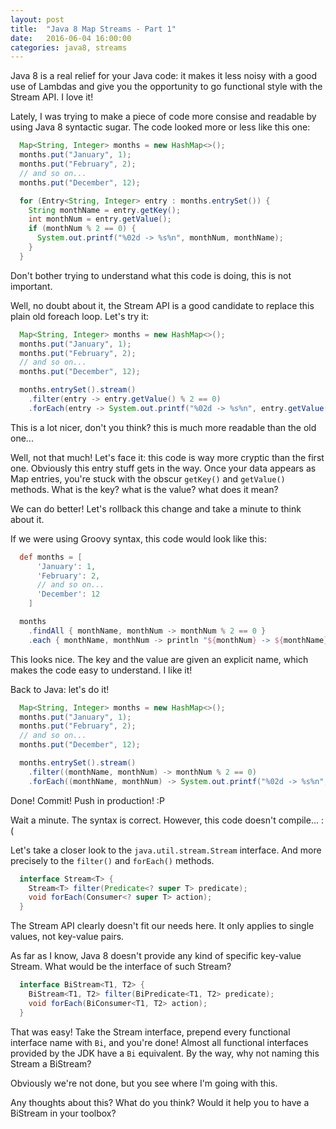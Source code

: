 ```yaml
---
layout: post
title:  "Java 8 Map Streams - Part 1"
date:   2016-06-04 16:00:00
categories: java8, streams
---
```


Java 8 is a real relief for your Java code: it makes it less noisy with a good use of Lambdas and give you the opportunity to go functional style with the Stream API. I love it!

Lately, I was trying to make a piece of code more consise and readable by using Java 8 syntactic sugar. The code looked more or less like this one:

```java
  Map<String, Integer> months = new HashMap<>();
  months.put("January", 1);
  months.put("February", 2);
  // and so on...
  months.put("December", 12);

  for (Entry<String, Integer> entry : months.entrySet()) {
    String monthName = entry.getKey();
    int monthNum = entry.getValue();
    if (monthNum % 2 == 0) {
      System.out.printf("%02d -> %s%n", monthNum, monthName);
    }
  }
```

Don't bother trying to understand what this code is doing, this is not important.

Well, no doubt about it, the Stream API is a good candidate to replace this plain old foreach loop. Let's try it:

```java
  Map<String, Integer> months = new HashMap<>();
  months.put("January", 1);
  months.put("February", 2);
  // and so on...
  months.put("December", 12);

  months.entrySet().stream()
    .filter(entry -> entry.getValue() % 2 == 0)
    .forEach(entry -> System.out.printf("%02d -> %s%n", entry.getValue(), entry.getKey()));
```

This is a lot nicer, don't you think? this is much more readable than the old one...

Well, not that much! Let's face it: this code is way more cryptic than the first one. Obviously this entry stuff gets in the way. Once your data appears as Map entries, you're stuck with the obscur `getKey()` and `getValue()` methods. What is the key? what is the value? what does it mean?

We can do better! Let's rollback this change and take a minute to think about it.

If we were using Groovy syntax, this code would look like this:

```groovy
  def months = [
      'January': 1,
      'February': 2,
      // and so on...
      'December': 12
    ]

  months
    .findAll { monthName, monthNum -> monthNum % 2 == 0 }
    .each { monthName, monthNum -> println "${monthNum} -> ${monthName}" }
```

This looks nice. The key and the value are given an explicit name, which makes the code easy to understand. I like it!

Back to Java: let's do it!

```java
  Map<String, Integer> months = new HashMap<>();
  months.put("January", 1);
  months.put("February", 2);
  // and so on...
  months.put("December", 12);

  months.entrySet().stream()
    .filter((monthName, monthNum) -> monthNum % 2 == 0)
    .forEach((monthName, monthNum) -> System.out.printf("%02d -> %s%n", monthNum, monthName));
```

Done! Commit! Push in production! :P

Wait a minute. The syntax is correct. However, this code doesn't compile... :(

Let's take a closer look to the `java.util.stream.Stream` interface. And more precisely to the `filter()` and `forEach()` methods.

```java
  interface Stream<T> {
    Stream<T> filter(Predicate<? super T> predicate);
    void forEach(Consumer<? super T> action);
  }
```

The Stream API clearly doesn't fit our needs here. It only applies to single values, not key-value pairs.

As far as I know, Java 8 doesn't provide any kind of specific key-value Stream. What would be the interface of such Stream?

```java
  interface BiStream<T1, T2> {
    BiStream<T1, T2> filter(BiPredicate<T1, T2> predicate);
    void forEach(BiConsumer<T1, T2> action);
  }
```

That was easy! Take the Stream interface, prepend every functional interface name with `Bi`, and you're done! Almost all functional interfaces provided by the JDK have a `Bi` equivalent. By the way, why not naming this Stream a BiStream?

Obviously we're not done, but you see where I'm going with this.

Any thoughts about this? What do you think? Would it help you to have a BiStream in your toolbox?
